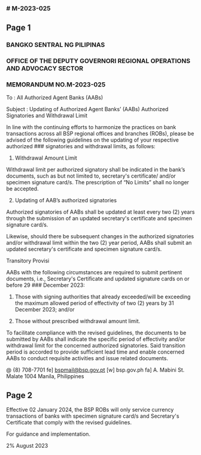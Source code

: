 ### # M-2023-025

## Page 1

### BANGKO SENTRAL NG PILIPINAS

### OFFICE OF THE DEPUTY GOVERNORI REGIONAL OPERATIONS AND ADVOCACY SECTOR

### MEMORANDUM NO.M-2023-025

To : All Authorized Agent Banks (AABs)

Subject : Updating of Authorized Agent Banks’ (AABs) Authorized Signatories and Withdrawal Limit

In line with the continuing efforts to harmonize the practices on bank transactions across all BSP regional offices and branches (ROBs), please be advised of the following guidelines on the updating of your respective authorized ### signatories and withdrawal limits, as follows:

1. Withdrawal Amount Limit

Withdrawal limit per authorized signatory shall be indicated in the bank’s documents, such as but not limited to, secretary's certificate/ and/or specimen signature card/s. The prescription of “No Limits” shall no longer be accepted.

2. Updating of AAB’s authorized signatories

Authorized signatories of AABs shall be updated at least every two (2) years through the submission of an updated secretary's certificate and specimen signature card/s.

Likewise, should there be subsequent changes in the authorized signatories and/or withdrawal limit within the two (2) year period, AABs shall submit an updated secretary's certificate and specimen signature card/s.

Transitory Provisi

AABs with the following circumstances are required to submit pertinent documents, i.e., Secretary's Certificate and updated signature cards on or before 29 ### December 2023:

1. Those with signing authorities that already exceeded/will be exceeding the maximum allowed period of effectivity of two (2) years by 31 December 2023; and/or

2. Those without prescribed withdrawal amount limit.

To facilitate compliance with the revised guidelines, the documents to be submitted by AABs shall indicate the specific period of effectivity and/or withdrawal limit for the concerned authorized signatories. Said transition period is accorded to provide sufficient lead time and enable concerned AABs to conduct requisite activities and issue related documents.

@ {8} 708-7701 fe] bspmail@bsp.gov.pt [w] bsp.gov.ph fa] A. Mabini St. Malate 1004 Manila, Philippines

## Page 2

Effective 02 January 2024, the BSP ROBs will only service currency transactions of banks with specimen signature card/s and Secretary's Certificate that comply with the revised guidelines.

For guidance and implementation.

2% August 2023

